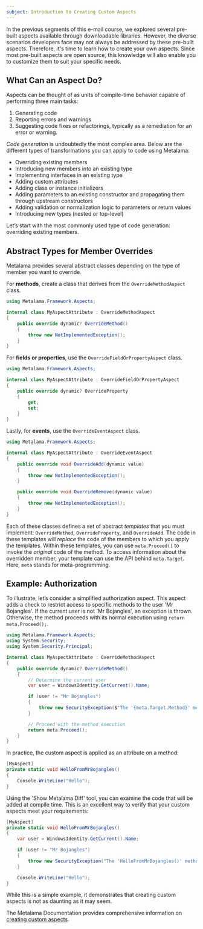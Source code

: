 ```yaml
---
subject: Introduction to Creating Custom Aspects
---
```



In the previous segments of this e-mail course, we explored several pre-built aspects available through downloadable libraries. However, the diverse scenarios developers face may not always be addressed by these pre-built aspects. Therefore, it's time to learn how to create your own aspects. Since most pre-built aspects are open source, this knowledge will also enable you to customize them to suit your specific needs.

## What Can an Aspect Do?

Aspects can be thought of as units of compile-time behavior capable of performing three main tasks:
1. Generating code
2. Reporting errors and warnings
3. Suggesting code fixes or refactorings, typically as a remediation for an error or warning.

_Code generation_ is undoubtedly the most complex area. Below are the different types of transformations you can apply to code using Metalama:

- Overriding existing members
- Introducing new members into an existing type
- Implementing interfaces in an existing type
- Adding custom attributes
- Adding class or instance initializers
- Adding parameters to an existing constructor and propagating them through upstream constructors
- Adding validation or normalization logic to parameters or return values
- Introducing new types (nested or top-level)

Let’s start with the most commonly used type of code generation: overriding existing members.

## Abstract Types for Member Overrides

Metalama provides several abstract classes depending on the type of member you want to override.

For __methods__, create a class that derives from the `OverrideMethodAspect` class.

```c#
using Metalama.Framework.Aspects;

internal class MyAspectAttribute : OverrideMethodAspect
{
    public override dynamic? OverrideMethod()
    {
        throw new NotImplementedException();
    }
}
```

For __fields or properties__, use the `OverrideFieldOrPropertyAspect` class.

```c#
using Metalama.Framework.Aspects;

internal class MyAspectAttribute : OverrideFieldOrPropertyAspect
{
    public override dynamic? OverrideProperty
    {
        get;
        set;
    }
}
```

Lastly, for __events__, use the `OverrideEventAspect` class.

```c#
using Metalama.Framework.Aspects;

internal class MyAspectAttribute : OverrideEventAspect
{
    public override void OverrideAdd(dynamic value)
    {
        throw new NotImplementedException();
    }

    public override void OverrideRemove(dynamic value)
    {
        throw new NotImplementedException();
    }
}
```

Each of these classes defines a set of abstract _templates_ that you must implement: `OverrideMethod`, `OverrideProperty`, and `OverrideAdd`. The code in these templates will _replace_ the code of the members to which you apply the templates. Within these templates, you can use `meta.Proceed()` to invoke the _original_ code of the method. To access information about the overridden member, your template can use the API behind `meta.Target`. Here, `meta` stands for meta-programming.

## Example: Authorization

To illustrate, let’s consider a simplified authorization aspect. This aspect adds a check to restrict access to specific methods to the user 'Mr Bojangles'. If the current user is not 'Mr Bojangles', an exception is thrown. Otherwise, the method proceeds with its normal execution using `return meta.Proceed();`.

```c#
using Metalama.Framework.Aspects;
using System.Security;
using System.Security.Principal;

internal class MyAspectAttribute : OverrideMethodAspect
{
    public override dynamic? OverrideMethod()
    {
        // Determine the current user
        var user = WindowsIdentity.GetCurrent().Name;

        if (user != "Mr Bojangles")
        {
            throw new SecurityException($"The '{meta.Target.Method}' method can only be called by Mr Bojangles.");
        }

        // Proceed with the method execution
        return meta.Proceed();
    }
}
```

In practice, the custom aspect is applied as an attribute on a method:

```c#
[MyAspect]
private static void HelloFromMrBojangles()
{
    Console.WriteLine("Hello");
}
```

Using the 'Show Metalama Diff' tool, you can examine the code that will be added at compile time. This is an excellent way to verify that your custom aspects meet your requirements:

```c#
[MyAspect]
private static void HelloFromMrBojangles()
{
    var user = WindowsIdentity.GetCurrent().Name;

    if (user != "Mr Bojangles")
    {
        throw new SecurityException("The 'HelloFromMrBojangles()' method can only be called by Mr Bojangles.");
    }

    Console.WriteLine("Hello");
}
```

While this is a simple example, it demonstrates that creating custom aspects is not as daunting as it may seem.

The Metalama Documentation provides comprehensive information on [creating custom aspects](https://doc.metalama.net/conceptual/aspects).
